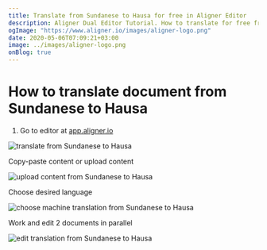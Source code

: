 ```yaml
---
title: Translate from Sundanese to Hausa for free in Aligner Editor
description: Aligner Dual Editor Tutorial. How to translate for free from Sundanese to Hausa. Aligner is multilingual document management platform. 
ogImage: "https://www.aligner.io/images/aligner-logo.png"
date: 2020-05-06T07:09:21+03:00
image: ../images/aligner-logo.png
onBlog: true
---
```


# How to translate document from Sundanese to Hausa

1. Go to editor at [app.aligner.io](https://app.aligner.io "Aligner App web page")

![translate from Sundanese to Hausa](../aligner-blank-editor.png "translate from Sundanese to Hausa")

Copy-paste content or upload content

![upload content from Sundanese to Hausa](../aligner-uploaded-document.png "upload content from Sundanese to Hausa")

Choose desired language

![choose machine translation from Sundanese to Hausa](../aligner-language-dropdown.png "choose machine translation from Sundanese to Hausa")

Work and edit 2 documents in parallel

![edit translation from Sundanese to Hausa](../aligner-double-sitded-editor.png "edit translation from Sundanese to Hausa")

